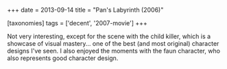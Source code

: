 +++
date = 2013-09-14
title = "Pan's Labyrinth (2006)"

[taxonomies]
tags = ['decent', '2007-movie']
+++

Not very interesting, except for the scene with the child killer, which
is a showcase of visual mastery\... one of the best (and most original)
character designs I\'ve seen. I also enjoyed the moments with the faun
character, who also represents good character design.
